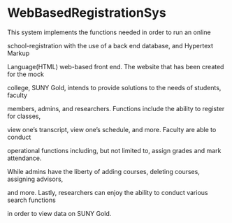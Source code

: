 # WebBasedRegistrationSys

This system implements the functions needed in order to run an online

school-registration with the use of a back end database, and Hypertext Markup 

Language(HTML) web-based front end. The website that has been created for the mock 

college, SUNY Gold, intends to provide solutions to the needs of students, faculty 

members, admins, and researchers. Functions include the ability to register for classes, 

view one’s transcript, view one’s schedule, and more. Faculty are able to conduct 

operational functions including, but not limited to, assign grades and mark attendance. 

While admins have the liberty of adding courses, deleting courses, assigning advisors, 

and more. Lastly, researchers can enjoy the ability to conduct various search functions 

in order to view data on SUNY Gold.
	
